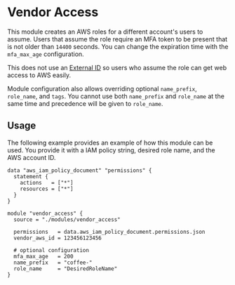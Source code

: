 # Vendor Access

This module creates an AWS roles for a different account's users to assume. Users
that assume the role require an MFA token to be present that is not older than
`14400` seconds. You can change the expiration time with the `mfa_max_age`
configuration.

This does not use an [External ID][external_id] so users who assume the role
can get web access to AWS easily.

Module configuration also allows overriding optional `name_prefix`, `role_name`,
and `tags`. You cannot use both `name_prefix` and `role_name` at the same time
and precedence will be given to `role_name`.

## Usage

The following example provides an example of how this module can be used. You
provide it with a IAM policy string, desired role name, and the AWS account ID.

```hcl
data "aws_iam_policy_document" "permissions" {
  statement {
    actions   = ["*"]
    resources = ["*"]
  }
}

module "vendor_access" {
  source = "./modules/vendor_access"

  permissions   = data.aws_iam_policy_document.permissions.json
  vendor_aws_id = 123456123456

  # optional configuration
  mfa_max_age   = 200
  name_prefix   = "coffee-"
  role_name     = "DesiredRoleName"
}
```

[external_id]: https://docs.aws.amazon.com/IAM/latest/UserGuide/id_roles_create_for-user_externalid.html
